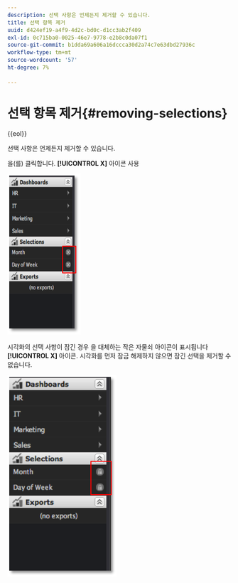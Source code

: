 ```yaml
---
description: 선택 사항은 언제든지 제거할 수 있습니다.
title: 선택 항목 제거
uuid: d424ef19-a4f9-4d2c-bd0c-d1cc3ab2f409
exl-id: 0c715ba0-0025-46e7-9778-e2b8c0da07f1
source-git-commit: b1dda69a606a16dccca30d2a74c7e63dbd27936c
workflow-type: tm+mt
source-wordcount: '57'
ht-degree: 7%

---
```


# 선택 항목 제거{#removing-selections}

{{eol}}

선택 사항은 언제든지 제거할 수 있습니다.

을(를) 클릭합니다. **[!UICONTROL X]** 아이콘 사용

![](assets/selection_remove.png)

시각화의 선택 사항이 잠긴 경우 을 대체하는 작은 자물쇠 아이콘이 표시됩니다 **[!UICONTROL X]** 아이콘. 시각화를 먼저 잠금 해제하지 않으면 잠긴 선택을 제거할 수 없습니다.

![](assets/selection_remove_locked.png)
